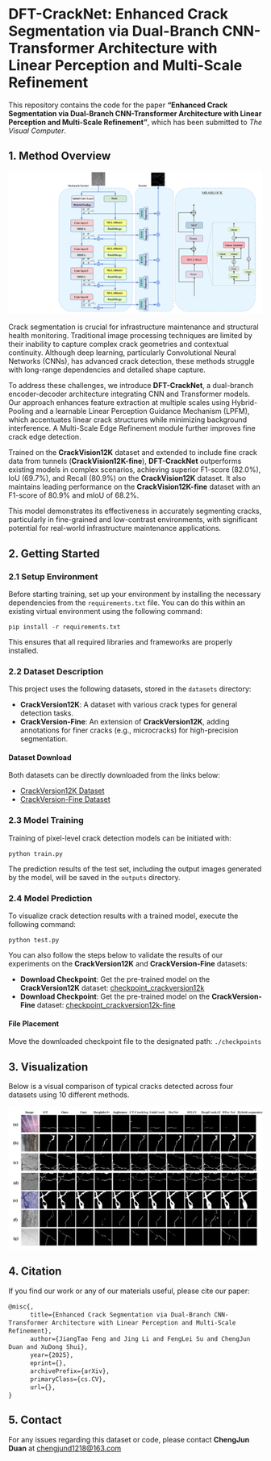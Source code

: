 # DFT-CrackNet: Enhanced Crack Segmentation via Dual-Branch CNN-Transformer Architecture with Linear Perception and Multi-Scale Refinement

This repository contains the code for the paper **“Enhanced Crack Segmentation via Dual-Branch CNN-Transformer Architecture with Linear Perception and Multi-Scale Refinement”**, which has been submitted to *The Visual Computer*.

## 1. Method Overview

<p align="center">
    <img src="./Figures/model-design.png" alt="Overview" />
</p>

Crack segmentation is crucial for infrastructure maintenance and structural health monitoring. Traditional image processing techniques are limited by their inability to capture complex crack geometries and contextual continuity. Although deep learning, particularly Convolutional Neural Networks (CNNs), has advanced crack detection, these methods struggle with long-range dependencies and detailed shape capture.

To address these challenges, we introduce **DFT-CrackNet**, a dual-branch encoder-decoder architecture integrating CNN and Transformer models. Our approach enhances feature extraction at multiple scales using Hybrid-Pooling and a learnable Linear Perception Guidance Mechanism (LPFM), which accentuates linear crack structures while minimizing background interference. A Multi-Scale Edge Refinement module further improves fine crack edge detection.

Trained on the **CrackVision12K** dataset and extended to include fine crack data from tunnels (**CrackVision12K-fine**), **DFT-CrackNet** outperforms existing models in complex scenarios, achieving superior F1-score (82.0%), IoU (69.7%), and Recall (80.9%) on the **CrackVision12K** dataset. It also maintains leading performance on the **CrackVision12K-fine** dataset with an F1-score of 80.9% and mIoU of 68.2%.

This model demonstrates its effectiveness in accurately segmenting cracks, particularly in fine-grained and low-contrast environments, with significant potential for real-world infrastructure maintenance applications.

## 2. Getting Started

### 2.1 Setup Environment

Before starting training, set up your environment by installing the necessary dependencies from the `requirements.txt` file. You can do this within an existing virtual environment using the following command:
```
pip install -r requirements.txt
```
This ensures that all required libraries and frameworks are properly installed.

### 2.2 Dataset Description

This project uses the following datasets, stored in the `datasets` directory:

- **CrackVersion12K**: A dataset with various crack types for general detection tasks.
- **CrackVersion-Fine**: An extension of **CrackVersion12K**, adding annotations for finer cracks (e.g., microcracks) for high-precision segmentation.

#### Dataset Download

Both datasets can be directly downloaded from the links below:

- [CrackVersion12K Dataset](https://github.com/li5jing/DFT-CrackNet/datasets/crackversion12k)
- [CrackVersion-Fine Dataset](https://github.com/li5jing/DFT-CrackNet/datasets/crackversion12k-fine)

### 2.3 Model Training

Training of pixel-level crack detection models can be initiated with:
```
python train.py
```

The prediction results of the test set, including the output images generated by the model, will be saved in the `outputs` directory.


### 2.4 Model Prediction

To visualize crack detection results with a trained model, execute the following command:
```
python test.py
```
You can also follow the steps below to validate the results of our experiments on the **CrackVersion12K** and **CrackVersion-Fine** datasets:

- **Download Checkpoint**: Get the pre-trained model on the **CrackVersion12K** dataset: [checkpoint_crackversion12k](https://drive.google.com/file/d/1aK7DgKbMQwK/view?usp=drive_link)
- **Download Checkpoint**: Get the pre-trained model on the **CrackVersion-Fine** dataset: [checkpoint_crackversion12k-fine](https://drive.google.com/file/d/1aK7DgtZlK/view?usp=drive_link)

#### File Placement

Move the downloaded checkpoint file to the designated path: `./checkpoints`

## 3. Visualization

Below is a visual comparison of typical cracks detected across four datasets using 10 different methods.

<p align="center">
    <img src="./Figures/results.png" alt="Visualization" />

</p>

## 4. Citation

If you find our work or any of our materials useful, please cite our paper:
```
@misc{,
      title={Enhanced Crack Segmentation via Dual-Branch CNN-Transformer Architecture with Linear Perception and Multi-Scale Refinement}, 
      author={JiangTao Feng and Jing Li and FengLei Su and ChengJun Duan and XuDong Shui},
      year={2025},
      eprint={},
      archivePrefix={arXiv},
      primaryClass={cs.CV},
      url={}, 
}
```

## 5. Contact

For any issues regarding this dataset or code, please contact **ChengJun Duan** at [chengjund1218@163.com](mailto:chengjund1218@163.com)








